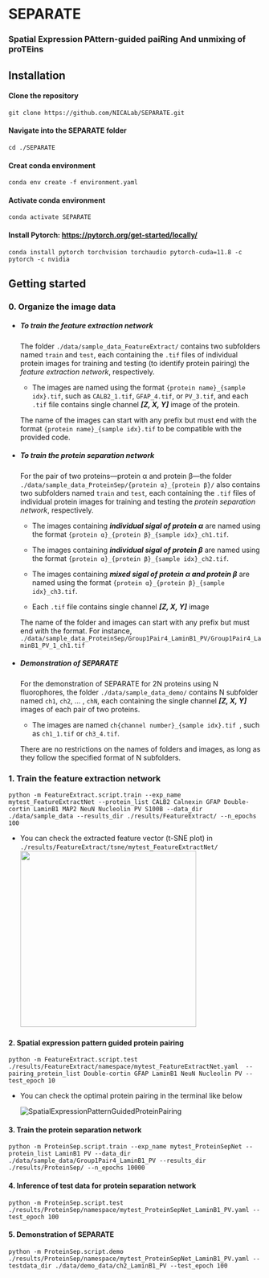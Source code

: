 # SEPARATE
### Spatial Expression PAttern-guided paiRing And unmixing of proTEins




## Installation
#### Clone the repository
```
git clone https://github.com/NICALab/SEPARATE.git
```
#### Navigate into the SEPARATE folder
```
cd ./SEPARATE
```
#### Creat conda environment
```
conda env create -f environment.yaml
```
#### Activate conda environment
```
conda activate SEPARATE
```
#### Install Pytorch: <https://pytorch.org/get-started/locally/>
```
conda install pytorch torchvision torchaudio pytorch-cuda=11.8 -c pytorch -c nvidia
```


## Getting started
### 0. Organize the image data
* ##### To train the feature extraction network #####
  
  The folder `./data/sample_data_FeatureExtract/` contains two subfolders named `train` and  `test`, each containing the `.tif` files of individual protein images for training and testing (to identify protein pairing) the _feature extraction network_, respectively.

  * The images are named using the format `{protein name}_{sample idx}.tif`, such as `CALB2_1.tif`, `GFAP_4.tif`, or `PV_3.tif`, and each `.tif` file contains single channel _**[Z, X, Y]**_ image of the protein.

  The name of the images can start with any prefix but must end with the format `{protein name}_{sample idx}.tif` to be compatible with the provided code.
  
* ##### To train the protein separation network #####

  For the pair of two proteins—protein α and protein β—the folder `./data/sample_data_ProteinSep/{protein α}_{protein β}/` also contains two subfolders named `train` and  `test`, each containing the `.tif` files of individual protein images for training and testing the _protein separation network_, respectively.

  * The images containing _**individual sigal of protein α**_ are named using the format `{protein α}_{protein β}_{sample idx}_ch1.tif`.

  * The images containing _**individual sigal of protein β**_ are named using the format `{protein α}_{protein β}_{sample idx}_ch2.tif`.

  * The images containing _**mixed sigal of protein α and protein β**_ are named using the format `{protein α}_{protein β}_{sample idx}_ch3.tif`.
 
  * Each `.tif` file contains single channel _**[Z, X, Y]**_ image

  The name of the folder and images can start with any prefix but must end with the format. For instance, `./data/sample_data_ProteinSep/Group1Pair4_LaminB1_PV/Group1Pair4_LaminB1_PV_1_ch1.tif`

* ##### Demonstration of SEPARATE #####

  For the demonstration of SEPARATE for 2N proteins using N fluorophores, the folder `./data/sample_data_demo/` contains N subfolder named `ch1`, `ch2`, ... , `chN`, each containing the single channel _**[Z, X, Y]**_ images of each pair of two proteins.

  * The images are named `ch{channel number}_{sample idx}.tif `, such as `ch1_1.tif` or `ch3_4.tif`.
 
  There are no restrictions on the names of folders and images, as long as they follow the specified format of N subfolders.

### 1. Train the feature extraction network
```
python -m FeatureExtract.script.train --exp_name mytest_FeatureExtractNet --protein_list CALB2 Calnexin GFAP Double-cortin LaminB1 MAP2 NeuN Nucleolin PV S100B --data_dir ./data/sample_data --results_dir ./results/FeatureExtract/ --n_epochs 100
```
* You can check the extracted feature vector (t-SNE plot) in `./results/FeatureExtract/tsne/mytest_FeatureExtractNet/`
  <img src="https://github.com/NICALab/SEPARATE/assets/88869620/7ef98021-c980-415f-995e-184fe8c5292a.png" height="350"/>

#### 2. Spatial expression pattern guided protein pairing
```
python -m FeatureExtract.script.test ./results/FeatureExtract/namespace/mytest_FeatureExtractNet.yaml  --pairing_protein_list Double-cortin GFAP LaminB1 NeuN Nucleolin PV --test_epoch 10
```
* You can check the optimal protein pairing in the terminal like below

  ![SpatialExpressionPatternGuidedProteinPairing](https://github.com/NICALab/SEPARATE/assets/88869620/9c071038-0017-4d62-8139-b0f29e779db1)

#### 3. Train the protein separation network
```
python -m ProteinSep.script.train --exp_name mytest_ProteinSepNet --protein_list LaminB1 PV --data_dir ./data/sample_data/Group1Pair4_LaminB1_PV --results_dir ./results/ProteinSep/ --n_epochs 10000
```

#### 4. Inference of test data for protein separation network
```
python -m ProteinSep.script.test ./results/ProteinSep/namespace/mytest_ProteinSepNet_LaminB1_PV.yaml --test_epoch 100
```

#### 5. Demonstration of SEPARATE
```
python -m ProteinSep.script.demo ./results/ProteinSep/namespace/mytest_ProteinSepNet_LaminB1_PV.yaml --testdata_dir ./data/demo_data/ch2_LaminB1_PV --test_epoch 100
```
